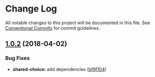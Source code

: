 # Change Log

All notable changes to this project will be documented in this file.
See [Conventional Commits](https://conventionalcommits.org) for commit guidelines.

<a name="1.0.2"></a>
## [1.0.2](https://github.com/telusdigital/tds/compare/@tds/shared-choice@1.0.1...@tds/shared-choice@1.0.2) (2018-04-02)


### Bug Fixes

* **shared-choice:** add dependencies ([bf9f104](https://github.com/telusdigital/tds/commit/bf9f104))
